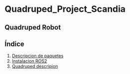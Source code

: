# Quadruped_Project_Scandia
## Quadruped Robot

## Índice

1. [Descripcion de paquetes](./doc/README.md)
2. [Instalacion ROS2](./doc/install_ros.md)
3. [Quadruped descripion](quadruped_description/README.md)

